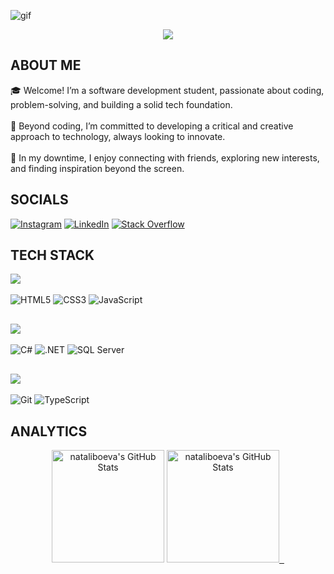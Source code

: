 ![gif](https://github.com/user-attachments/assets/10ad3ecf-e298-46cd-ab9c-f613be590f88)

<p align="center">
     <img src="https://readme-typing-svg.herokuapp.com?font=&center=true&width=380&height=45&lines=Nice+to+meet+you!" />


## ABOUT ME &nbsp;<img src="https://komarev.com/ghpvc/?username=nataliboeva&color=371D51&style=flat-square&label=Profile%20views&labelColor=FFFFFF" alt="" align="center"/></h2>🎓  Welcome! I’m a software development student, passionate about coding, problem-solving, and building a solid tech foundation.<br><br>🎯  Beyond coding, I’m committed to developing a critical and creative approach to technology, always looking to innovate.<br><br>💎 In my downtime, I enjoy connecting with friends, exploring new interests, and finding inspiration beyond the screen.

## SOCIALS
[![Instagram](https://img.shields.io/badge/Instagram-%23E4405F.svg?logo=Instagram&logoColor=white)](https://instagram.com/nataliboevaa) [![LinkedIn](https://img.shields.io/badge/LinkedIn-%230077B5.svg?logo=linkedin&logoColor=white)](https://linkedin.com/in/natali-boeva-8b0a762b8) [![Stack Overflow](https://img.shields.io/badge/-Stackoverflow-FE7A16?logo=stack-overflow&logoColor=white)](https://stackoverflow.com/users/28110766) 

## TECH STACK

<div align="left">
  <div style="margin-bottom: 30px">
    <img src="https://img.shields.io/badge/Frontend-9B6FB5?style=for-the-badge"/>
    <br/><br/>
    <img src="https://img.shields.io/badge/HTML5-E34F26?style=for-the-badge&logo=html5&logoColor=white" alt="HTML5" title="HTML5"/> 
    <img src="https://img.shields.io/badge/CSS3-1572B6?style=for-the-badge&logo=css3&logoColor=white" alt="CSS3" title="CSS3"/> 
    <img src="https://img.shields.io/badge/JavaScript-F7DF1E?style=for-the-badge&logo=javascript&logoColor=black" alt="JavaScript" title="JavaScript"/>
  </div>
  
  <div style="margin-bottom: 30px">
    <img src="https://img.shields.io/badge/Backend-9B6FB5?style=for-the-badge"/>
    <br/><br/>
    <img src="https://img.shields.io/badge/C%23-239120?style=for-the-badge&logo=c-sharp&logoColor=white" alt="C#" title="C#"/> 
    <img src="https://img.shields.io/badge/.NET-5C2D91?style=for-the-badge&logo=.net&logoColor=white" alt=".NET" title=".NET"/> 
    <img src="https://img.shields.io/badge/SQL_Server-CC2927?style=for-the-badge&logo=microsoft-sql-server&logoColor=white" alt="SQL Server" title="Microsoft SQL Server"/>
  </div>
  
  <div>
    <img src="https://img.shields.io/badge/Tools-9B6FB5?style=for-the-badge"/>
    <br/><br/>
    <img src="https://img.shields.io/badge/Git-F05032?style=for-the-badge&logo=git&logoColor=white" alt="Git" title="Git"/> 
    <img src="https://img.shields.io/badge/TypeScript-007ACC?style=for-the-badge&logo=typescript&logoColor=white" alt="TypeScript" title="TypeScript"/>
  </div>
</div>

## ANALYTICS
<div align="center">
  <img alt="nataliboeva's GitHub Stats" height="180em" src="https://awesome-github-stats.azurewebsites.net/user-stats/nataliboeva?cardType=level&theme=jolly&showIcons=false&preferLogin=false&Background=371D51" />
  <a href="https://awesome-github-stats.azurewebsites.net/index.html??cardType=level&theme=jolly&showIcons=false&preferLogin=false&Background=371D51">  
       <img height="180em" src="https://github-readme-stats.vercel.app/api/top-langs/?username=nataliboeva&theme=jolly&show_icons=true&hide_border=false&layout=compact&bg_color=371d51" alt="nataliboeva's GitHub Stats" />&nbsp;&nbsp;
  </a>
</div>
